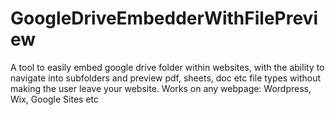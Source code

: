 # GoogleDriveEmbedderWithFilePreview
A tool to easily embed google drive folder within websites, with the ability to navigate into subfolders and preview pdf, sheets, doc etc file types without making the user leave your website. Works on any webpage: Wordpress, Wix, Google Sites etc 
